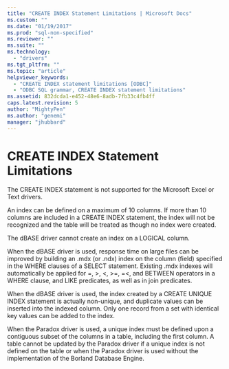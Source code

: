 ```yaml
---
title: "CREATE INDEX Statement Limitations | Microsoft Docs"
ms.custom: ""
ms.date: "01/19/2017"
ms.prod: "sql-non-specified"
ms.reviewer: ""
ms.suite: ""
ms.technology: 
  - "drivers"
ms.tgt_pltfrm: ""
ms.topic: "article"
helpviewer_keywords: 
  - "CREATE INDEX statement limitations [ODBC]"
  - "ODBC SQL grammar, CREATE INDEX statement limitations"
ms.assetid: 832dcda1-e452-48e6-8adb-7fb33c4fb4ff
caps.latest.revision: 5
author: "MightyPen"
ms.author: "genemi"
manager: "jhubbard"
---
```

# CREATE INDEX Statement Limitations
The CREATE INDEX statement is not supported for the Microsoft Excel or Text drivers.  
  
 An index can be defined on a maximum of 10 columns. If more than 10 columns are included in a CREATE INDEX statement, the index will not be recognized and the table will be treated as though no index were created.  
  
 The dBASE driver cannot create an index on a LOGICAL column.  
  
 When the dBASE driver is used, response time on large files can be improved by building an .mdx (or .ndx) index on the column (field) specified in the WHERE clauses of a SELECT statement. Existing .mdx indexes will automatically be applied for =, >, \<, >=, =<, and BETWEEN operators in a WHERE clause, and LIKE predicates, as well as in join predicates.  
  
 When the dBASE driver is used, the index created by a CREATE UNIQUE INDEX statement is actually non-unique, and duplicate values can be inserted into the indexed column. Only one record from a set with identical key values can be added to the index.  
  
 When the Paradox driver is used, a unique index must be defined upon a contiguous subset of the columns in a table, including the first column. A table cannot be updated by the Paradox driver if a unique index is not defined on the table or when the Paradox driver is used without the implementation of the Borland Database Engine.